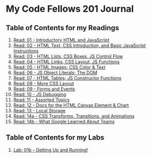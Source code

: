 # My Code Fellows 201 Journal

## Table of Contents for my Readings

1. [Read: 01 - Introductory HTML and JavaScript](class-01.md)
2. [Read: 02 - HTML Text, CSS Introduction, and Basic JavaScript Instructions](class-02.md)
3. [Read: 03 - HTML Lists, CSS Boxes, JS Control Flow](class-03.md)
4. [Read: 04 - HTML Links, CSS Layout, JS Functions](class-04.md)
5. [Read: 05 - HTML Images; CSS Color & Text](class-05.md)
6. [Read: 06 - JS Object Literals; The DOM]()
7. [Read: 07 - HTML Tables; JS Constructor Functions]()
8. [Read: 08 - More CSS Layout]()
9. [Read: 09 - Forms and Events]()
10. [Read: 10 - JS Debugging]()
11. [Read: 11 - Assorted Topics]()
12. [Read: 12 - Docs for the HTML Canvas Element & Chart]()
13. [Read: 13 - Local Storage]()
14. [Read: 14a - CSS Transforms, Transitions, and Animations]()
15. [Read: 14b - What Google Learned About Teams]()

## Table of Contents for my Labs
1. [Lab: 01b - Getting Up and Running!](lab-01.html)